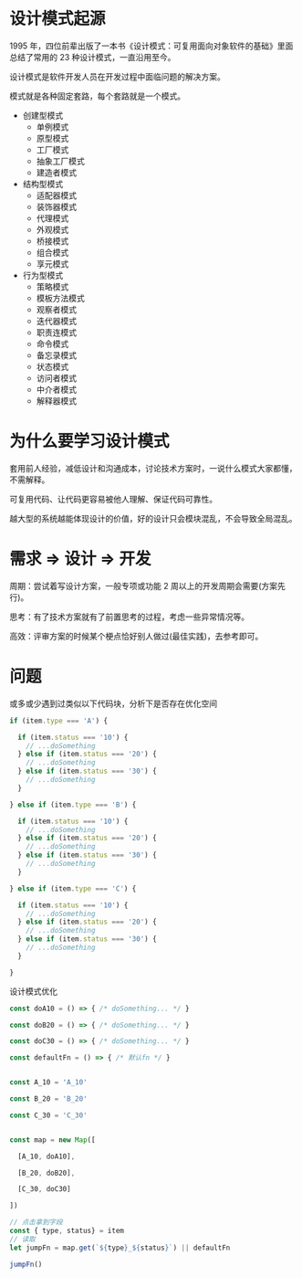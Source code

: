 # 设计模式起源

1995 年，四位前辈出版了一本书《设计模式：可复用面向对象软件的基础》里面总结了常用的 23 种设计模式，一直沿用至今。

设计模式是软件开发人员在开发过程中面临问题的解决方案。

模式就是各种固定套路，每个套路就是一个模式。


- 创建型模式
    - 单例模式
    - 原型模式
    - 工厂模式
    - 抽象工厂模式
    - 建造者模式
- 结构型模式
    - 适配器模式
    - 装饰器模式
    - 代理模式
    - 外观模式
    - 桥接模式
    - 组合模式
    - 享元模式
- 行为型模式
    - 策略模式
    - 模板方法模式
    - 观察者模式
    - 迭代器模式
    - 职责连模式
    - 命令模式
    - 备忘录模式
    - 状态模式
    - 访问者模式
    - 中介者模式
    - 解释器模式




# 为什么要学习设计模式


套用前人经验，减低设计和沟通成本，讨论技术方案时，一说什么模式大家都懂，不需解释。

可复用代码、让代码更容易被他人理解、保证代码可靠性。

越大型的系统越能体现设计的价值，好的设计只会模块混乱，不会导致全局混乱。




# 需求 => 设计 => 开发


周期：尝试着写设计方案，一般专项或功能 2 周以上的开发周期会需要(方案先行)。

思考：有了技术方案就有了前置思考的过程，考虑一些异常情况等。

高效：评审方案的时候某个梗点恰好别人做过(最佳实践)，去参考即可。





# 问题

或多或少遇到过类似以下代码块，分析下是否存在优化空间

```js
if (item.type === 'A') {

  if (item.status === '10') {
    // ...doSomething
  } else if (item.status === '20') {
    // ...doSomething
  } else if (item.status === '30') {
    // ...doSomething
  }

} else if (item.type === 'B') {

  if (item.status === '10') {
    // ...doSomething
  } else if (item.status === '20') {
    // ...doSomething
  } else if (item.status === '30') {
    // ...doSomething
  }

} else if (item.type === 'C') {

  if (item.status === '10') {
    // ...doSomething
  } else if (item.status === '20') {
    // ...doSomething
  } else if (item.status === '30') {
    // ...doSomething
  }

}
```

设计模式优化

```js
const doA10 = () => { /* doSomething... */ }

const doB20 = () => { /* doSomething... */ }

const doC30 = () => { /* doSomething... */ }

const defaultFn = () => { /* 默认fn */ }


const A_10 = 'A_10'

const B_20 = 'B_20'

const C_30 = 'C_30'


const map = new Map([

  [A_10, doA10],

  [B_20, doB20],

  [C_30, doC30]

])

// 点击拿到字段
const { type, status} = item
// 读取
let jumpFn = map.get(`${type}_${status}`) || defaultFn

jumpFn()
```